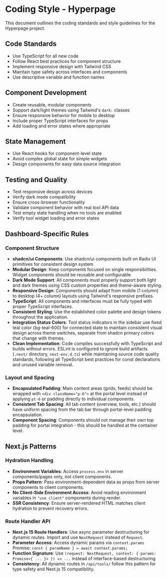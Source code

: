 # Coding Style - Hyperpage

This document outlines the coding standards and style guidelines for the Hyperpage project.

## Code Standards

- Use TypeScript for all new code
- Follow React best practices for component structure
- Implement responsive design with Tailwind CSS
- Maintain type safety across interfaces and components
- Use descriptive variable and function names

## Component Development

- Create reusable, modular components
- Support dark/light themes using Tailwind's `dark:` classes
- Ensure responsive behavior for mobile to desktop
- Include proper TypeScript interfaces for props
- Add loading and error states where appropriate

## State Management

- Use React hooks for component-level state
- Avoid complex global state for simple widgets
- Design components for easy data source integration

## Testing and Quality

- Test responsive design across devices
- Verify dark mode compatibility
- Ensure cross-browser functionality
- Validate component behavior with real tool API data
- Test empty state handling when no tools are enabled
- Verify tool widget loading and error states

## Dashboard-Specific Rules

### Component Structure
- **shadcn/ui Components**: Use shadcn/ui components built on Radix UI primitives for consistent design system
- **Modular Design**: Keep components focused on single responsibilities. Widget components should be reusable and configurable.
- **Dark Mode Support**: All components must properly support both light and dark themes using CSS custom properties and theme-aware styling.
- **Responsive Design**: Components should adapt from mobile (1 column) to desktop (4+ column) layouts using Tailwind's responsive prefixes.
- **TypeScript**: All components and interfaces must be fully typed with proper TypeScript interfaces.
- **Consistent Styling**: Use the established color palette and design tokens throughout the application.
- **Integration Status Colors**: Tool status indicators in the sidebar use fixed teal color (bg-teal-600) for connected state to maintain consistent visual design across theme switches, separate from shadcn primary colors that change with themes.
- **Clean Implementation**: Code compiles successfully with TypeScript and builds without errors. ESLint is configured to ignore build artifacts (`.next/` directory, `next-env.d.ts`) while maintaining source code quality standards, following all TypeScript best practices for const declarations and unused variable removal.

### Layout and Spacing
- **Encapsulated Padding**: Main content areas (grids, feeds) should be wrapped with `<div className="p-6">` at the portal level instead of applying `pt-6` or padding directly to individual components.
- **Consistent Tab Spacing**: All tab content (overview, tools, etc.) should have uniform spacing from the tab bar through portal-level padding encapsulation.
- **Component Spacing**: Components should not manage their own top padding for portal integration - this should be handled at the container level.

## Next.js Patterns

### Hydration Handling
- **Environment Variables**: Access `process.env` in server components/pages only, not client components.
- **Props Pattern**: Pass environment-dependent data as props from server components to client components.
- **No Client-Side Environment Access**: Avoid reading environment variables in `"use client"` components during render.
- **SSR Consistency**: Ensure server-rendered HTML matches client hydration to prevent recovery errors.

### Route Handler API
- **Next.js 15 Route Handlers**: Use async parameter destructuring for dynamic routes. Import and use `NextRequest` instead of `Request`.
- **Parameter Access**: Access dynamic params via `context.params` Promise: `const { paramName } = await context.params;`
- **Function Signature**: Use `(request: NextRequest, context: { params: Promise<{ ... }> }) => ...` instead of interface-based destructuring
- **Consistency**: All dynamic routes in `/api/tools/` follow this pattern for type safety and Next.js 15 compatibility.
